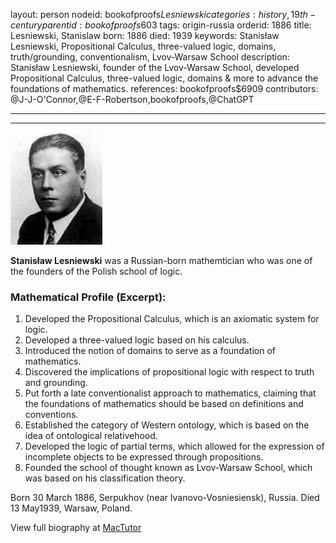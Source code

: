 layout: person
nodeid: bookofproofs$Lesniewski
categories: history,19th-century
parentid: bookofproofs$603
tags: origin-russia
orderid: 1886
title: Lesniewski, Stanislaw
born: 1886
died: 1939
keywords: Stanisław Lesniewski, Propositional Calculus, three-valued logic, domains, truth/grounding, conventionalism, Lvov-Warsaw School
description: Stanisław Lesniewski, founder of the Lvov-Warsaw School, developed Propositional Calculus, three-valued logic, domains & more to advance the foundations of mathematics.
references: bookofproofs$6909
contributors: @J-J-O'Connor,@E-F-Robertson,bookofproofs,@ChatGPT

---



---

![Lesniewski.jpg](https://github.com/bookofproofs/bookofproofs.github.io/blob/main/_sources/_assets/images/portraits/Lesniewski.jpg?raw=true)

**Stanisław Lesniewski** was a Russian-born mathemtician who was one of the founders of the Polish school of logic.

### Mathematical Profile (Excerpt):
1. Developed the Propositional Calculus, which is an axiomatic system for logic. 
2. Developed a three-valued logic based on his calculus.
3. Introduced the notion of domains to serve as a foundation of mathematics.
4. Discovered the implications of propositional logic with respect to truth and grounding.
5. Put forth a late conventionalist approach to mathematics, claiming that the foundations of mathematics should be based on definitions and conventions.
6. Established the category of Western ontology, which is based on the idea of ontological relativehood.
7. Developed the logic of partial terms, which allowed for the expression of incomplete objects to be expressed through propositions.
8. Founded the school of thought known as Lvov-Warsaw School, which was based on his classification theory.

Born 30 March 1886, Serpukhov (near Ivanovo-Vosniesiensk), Russia. Died 13 May1939, Warsaw, Poland.

View full biography at [MacTutor](https://mathshistory.st-andrews.ac.uk/Biographies/Lesniewski/)
